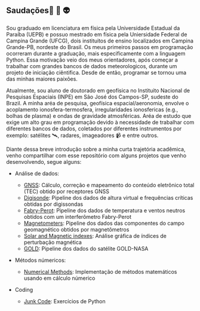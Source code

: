 ## Saudações👋 :space_invader: :alien:


Sou graduado em licenciatura em física pela Universidade Estadual da Paraíba (UEPB) e possuo mestrado em física pela Uniersidade Federal de Campina Grande (UFCG), dois instituitos de ensino localizados em Campina Grande-PB, nordeste do Brasil. Os meus primeiros passos em programação ocorreram durante a graduação, mais especificamente com a linguagem Python. Essa motivação veio dos meus orientadores, após começar a trabalhar com grandes bancos de dados meteorologicos, durante um projeto de iniciação ciêntifica. Desde de então, programar se tornou uma das minhas maiores paixões.

Atualmente, sou aluno de doutorado em geofísica no Instituito Nacional de Pesquisas Espaciais (INPE) em São José dos Campos-SP, sudeste do Brazil. A minha aréa de pesquisa, geofísica espacial/aeronomia, envolve o acoplamento ionosfera-termosfera, irregularidades ionosfericas (e.g., bolhas de plasma) e ondas de gravidade atmosféricas. Aréa de estudo que exige um alto grau em programação devido à necessidade de trabalhar com diferentes bancos de dados, coletados por diferentes instrumentos por exemplo: satélites :artificial_satellite:, radares, imageadores :video_camera: e entre outros. 

Diante dessa breve introdução sobre a minha curta trajetória acadêmica, venho compartilhar com esse repositório com alguns projetos que venho desenvolvendo, segue alguns:


- Análise de dados:
    - [GNSS](https://github.com/LuizFillip/GNSS): Cálculo, correção e mapeamento do conteúdo eletrônico total (TEC) obtido por receptores GNSS 
    - [Digisonde](https://github.com/LuizFillip/Digisonde): Pipeline dos dados de altura virtual e frequências críticas obtidas por digissondas
    - [Fabry-Perot](https://github.com/LuizFillip/Fabry-Perot): Pipeline dos dados de temperatura e ventos neutros obtidos com um interferômetro Fabry-Perot
    - [Magnetometers](https://github.com/LuizFillip/Magnetometers): Pipeline dos dados das componentes do campo geomagnético obtidos por magnetômetros
    - [Solar and Magnetic indexes](https://github.com/LuizFillip/Geomagnetic-Solar-Indices): Análise gráfica de índices de perturbação magnética 
    - [GOLD](https://github.com/LuizFillip/GOLD): Pipeline dos dados do satélite GOLD-NASA
    
- Métodos númericos:
    - [Numerical Methods](https://github.com/LuizFillip/NumericalMethods): Implementação de métodos matemáticos usando em cálculo númerico
    
- Coding
    - [Junk Code](https://github.com/LuizFillip/JunkCode): Exercícios de Python
    



